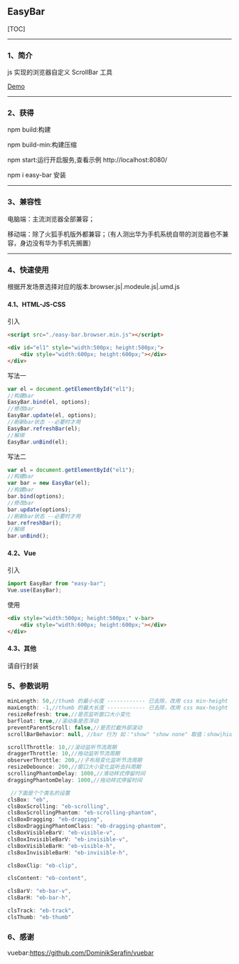 ## EasyBar

[TOC]

---

### 1、简介

js 实现的浏览器自定义 ScrollBar 工具

[Demo](https://y-bao.github.io/EasyBar/simple/)

---

### 2、获得

npm build:构建

npm build-min:构建压缩

npm start:运行开启服务,查看示例 http://localhost:8080/

npm i easy-bar 安装

---

### 3、兼容性

电脑端：主流浏览器全部兼容；

移动端：除了火狐手机版外都兼容；（有人测出华为手机系统自带的浏览器也不兼容，身边没有华为手机先搁置）

---

### 4、快速使用

根据开发场景选择对应的版本.browser.js|.modeule.js|.umd.js

#### 4.1、HTML-JS-CSS

引入

```html
<script src="./easy-bar.browser.min.js"></script>
```

```html
<div id="el1" style="width:500px; height:500px;">
    <div style="width:600px; height:600px;"></div>
</div>
```

写法一

```javascript
var el = document.getElementById("el1");
//构建bar
EasyBar.bind(el, options);
//修改bar
EasyBar.update(el, options);
//刷新bar状态 --必要时才用
EasyBar.refreshBar(el);
//解绑
EasyBar.unBind(el);
```

写法二

```javascript
var el = document.getElementById("el1");
//构建bar
var bar = new EasyBar(el);
//构建bar
bar.bind(options);
//修改bar
bar.update(options);
//刷新bar状态 --必要时才用
bar.refreshBar();
//解绑
bar.unBind();
```

#### 4.2、Vue

引入

```javascript
import EasyBar from "easy-bar";
Vue.use(EasyBar);
```

使用

```html
<div style="width:500px; height:500px;" v-bar>
    <div style="width:600px; height:600px;"></div>
</div>
```

#### 4.3、其他

请自行封装

### 5、参数说明

```javascript
minLength: 50,//thumb 的最小长度 ------------ 已去除，改用 css min-height 或 min-width 实现
maxLength: -1,//thumb 的最大长度 ------------ 已去除，改用 css max-height 或 max-width 实现
resizeRefresh: true,//是否监听窗口大小变化
barfloat: true,//滚动条是否浮动
preventParentScroll: false,//是否拦截外部滚动
scrollBarBehavior: null, //bar 行为 如："show" "show none" 取值：show|hide|none

scrollThrottle: 10,//滚动监听节流周期
draggerThrottle: 10,//拖动监听节流周期
observerThrottle: 200,//子布局变化监听节流周期
resizeDebounce: 200,//窗口大小变化监听去抖周期
scrollingPhantomDelay: 1000,//滑动样式停留时间
draggingPhantomDelay: 1000,//拖动样式停留时间

 //下面是个个类名的设置
clsBox: "eb",
clsBoxScrolling: "eb-scrolling",
clsBoxScrollingPhantom: "eb-scrolling-phantom",
clsBoxDragging: "eb-dragging",
clsBoxDraggingPhantomClass: "eb-dragging-phantom",
clsBoxVisibleBarV: "eb-visible-v",
clsBoxInvisibleBarV: "eb-invisible-v",
clsBoxVisibleBarH: "eb-visible-h",
clsBoxInvisibleBarH: "eb-invisible-h",

clsBoxClip: "eb-clip",

clsContent: "eb-content",

clsBarV: "eb-bar-v",
clsBarH: "eb-bar-h",

clsTrack: "eb-track",
clsThumb: "eb-thumb"
```

### 6、感谢

vuebar:https://github.com/DominikSerafin/vuebar
